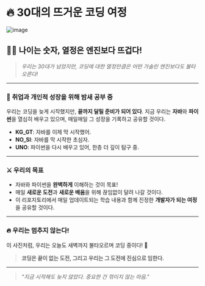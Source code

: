 # 🔥 30대의 뜨거운 코딩 여정

![image](https://github.com/user-attachments/assets/d5f764f4-ab18-41ca-a94b-08d9bb186d6a)

## 🧑‍💻 **나이는 숫자, 열정은 엔진보다 뜨겁다!**
> _우리는 30대가 넘었지만, 코딩에 대한 열정만큼은 어떤 가솔린 엔진보다도 불타오른다!_

---

### 🌙 **취업과 개인적 성장을 위해 밤새 공부 중**  
우리는 코딩을 늦게 시작했지만, **끝까지 달릴 준비가 되어 있다**. 지금 우리는 **자바**와 **파이썬**을 열심히 배우고 있으며, 매일매일 그 성장을 기록하고 공유할 것이다.

- **KG_GT**: 자바를 이제 막 시작했어.  
- **NO_SI**: 자바를 막 시작한 초심자.  
- **UNO**: 파이썬을 다시 배우고 있어, 한층 더 깊이 탐구 중.

---

### ⚔️ **우리의 목표**  
- 자바와 파이썬을 **완벽하게** 이해하는 것이 목표!
- 매일 **새로운 도전**과 **새로운 배움**을 위해 끊임없이 달려 나갈 것이다.
- 이 리포지토리에서 매일 업데이트되는 학습 내용과 함께 진정한 **개발자가 되는 여정**을 공유할 것이다.

---

### 🔥 **우리는 멈추지 않는다!**  
이 사진처럼, 우리는 오늘도 새벽까지 불타오르며 코딩 중이다! 💪

> **코딩은 끝이 없는 도전, 그리고 우리는 그 도전에 진심으로 임한다.**

--- 

> _"지금 시작해도 늦지 않았다. 중요한 건 꺾이지 않는 마음."_
